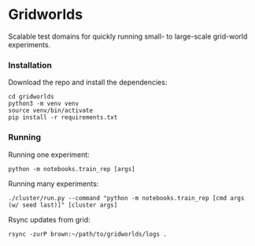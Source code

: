 # Gridworlds

Scalable test domains for quickly running small- to large-scale grid-world experiments.

### Installation

Download the repo and install the dependencies:
```
cd gridworlds
python3 -m venv venv
source venv/bin/activate
pip install -r requirements.txt
```

### Running
Running one experiment:
```
python -m notebooks.train_rep [args]
```

Running many experiments:
```
./cluster/run.py --command "python -m notebooks.train_rep [cmd args (w/ seed last)]" [cluster args]
```

Rsync updates from grid:
```
rsync -zurP brown:~/path/to/gridworlds/logs .
```
